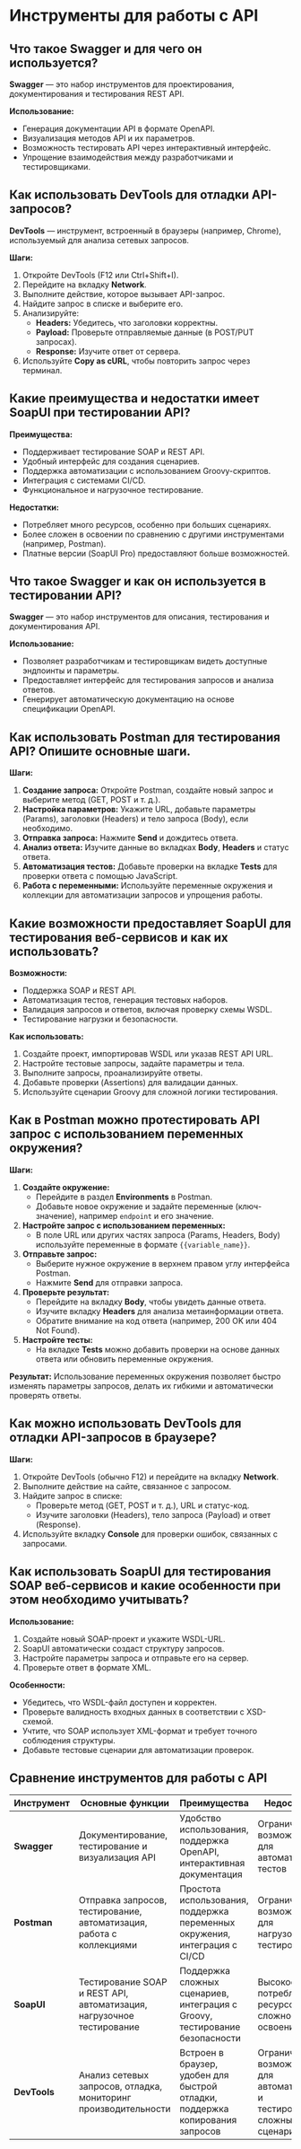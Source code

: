 # Инструменты для работы с API

## Что такое Swagger и для чего он используется?

**Swagger** — это набор инструментов для проектирования, документирования и тестирования REST API.

**Использование:**
- Генерация документации API в формате OpenAPI.
- Визуализация методов API и их параметров.
- Возможность тестировать API через интерактивный интерфейс.
- Упрощение взаимодействия между разработчиками и тестировщиками.

## Как использовать DevTools для отладки API-запросов?

**DevTools** — инструмент, встроенный в браузеры (например, Chrome), используемый для анализа сетевых запросов.

**Шаги:**
1. Откройте DevTools (F12 или Ctrl+Shift+I).
2. Перейдите на вкладку **Network**.
3. Выполните действие, которое вызывает API-запрос.
4. Найдите запрос в списке и выберите его.
5. Анализируйте:
   - **Headers:** Убедитесь, что заголовки корректны.
   - **Payload:** Проверьте отправляемые данные (в POST/PUT запросах).
   - **Response:** Изучите ответ от сервера.
6. Используйте **Copy as cURL**, чтобы повторить запрос через терминал.

## Какие преимущества и недостатки имеет SoapUI при тестировании API?

**Преимущества:**
- Поддерживает тестирование SOAP и REST API.
- Удобный интерфейс для создания сценариев.
- Поддержка автоматизации с использованием Groovy-скриптов.
- Интеграция с системами CI/CD.
- Функциональное и нагрузочное тестирование.

**Недостатки:**
- Потребляет много ресурсов, особенно при больших сценариях.
- Более сложен в освоении по сравнению с другими инструментами (например, Postman).
- Платные версии (SoapUI Pro) предоставляют больше возможностей.

## Что такое Swagger и как он используется в тестировании API?

**Swagger** — это набор инструментов для описания, тестирования и документирования API.

**Использование:**
- Позволяет разработчикам и тестировщикам видеть доступные эндпоинты и параметры.
- Предоставляет интерфейс для тестирования запросов и анализа ответов.
- Генерирует автоматическую документацию на основе спецификации OpenAPI.

## Как использовать Postman для тестирования API? Опишите основные шаги.

**Шаги:**
1. **Создание запроса:** Откройте Postman, создайте новый запрос и выберите метод (GET, POST и т. д.).
2. **Настройка параметров:** Укажите URL, добавьте параметры (Params), заголовки (Headers) и тело запроса (Body), если необходимо.
3. **Отправка запроса:** Нажмите **Send** и дождитесь ответа.
4. **Анализ ответа:** Изучите данные во вкладках **Body**, **Headers** и статус ответа.
5. **Автоматизация тестов:** Добавьте проверки на вкладке **Tests** для проверки ответа с помощью JavaScript.
6. **Работа с переменными:** Используйте переменные окружения и коллекции для автоматизации запросов и упрощения работы.

## Какие возможности предоставляет SoapUI для тестирования веб-сервисов и как их использовать?

**Возможности:**
- Поддержка SOAP и REST API.
- Автоматизация тестов, генерация тестовых наборов.
- Валидация запросов и ответов, включая проверку схемы WSDL.
- Тестирование нагрузки и безопасности.

**Как использовать:**
1. Создайте проект, импортировав WSDL или указав REST API URL.
2. Настройте тестовые запросы, задайте параметры и тела.
3. Выполните запросы, проанализируйте ответы.
4. Добавьте проверки (Assertions) для валидации данных.
5. Используйте сценарии Groovy для сложной логики тестирования.

## Как в Postman можно протестировать API запрос с использованием переменных окружения?

**Шаги:**
1. **Создайте окружение:**
   - Перейдите в раздел **Environments** в Postman.
   - Добавьте новое окружение и задайте переменные (ключ-значение), например `endpoint` и его значение.
2. **Настройте запрос с использованием переменных:**
   - В поле URL или других частях запроса (Params, Headers, Body) используйте переменные в формате `{{variable_name}}`.
3. **Отправьте запрос:**
   - Выберите нужное окружение в верхнем правом углу интерфейса Postman.
   - Нажмите **Send** для отправки запроса.
4. **Проверьте результат:**
   - Перейдите на вкладку **Body**, чтобы увидеть данные ответа.
   - Изучите вкладку **Headers** для анализа метаинформации ответа.
   - Обратите внимание на код ответа (например, 200 OK или 404 Not Found).
5. **Настройте тесты:**
   - На вкладке **Tests** можно добавить проверки на основе данных ответа или обновить переменные окружения.

**Результат:**
Использование переменных окружения позволяет быстро изменять параметры запросов, делать их гибкими и автоматически проверять ответы.

## Как можно использовать DevTools для отладки API-запросов в браузере?

**Шаги:**
1. Откройте DevTools (обычно F12) и перейдите на вкладку **Network**.
2. Выполните действие на сайте, связанное с запросом.
3. Найдите запрос в списке:
   - Проверьте метод (GET, POST и т. д.), URL и статус-код.
   - Изучите заголовки (Headers), тело запроса (Payload) и ответ (Response).
4. Используйте вкладку **Console** для проверки ошибок, связанных с запросами.

## Как использовать SoapUI для тестирования SOAP веб-сервисов и какие особенности при этом необходимо учитывать?

**Использование:**
1. Создайте новый SOAP-проект и укажите WSDL-URL.
2. SoapUI автоматически создаст структуру запросов.
3. Настройте параметры запроса и отправьте его на сервер.
4. Проверьте ответ в формате XML.

**Особенности:**
- Убедитесь, что WSDL-файл доступен и корректен.
- Проверьте валидность входных данных в соответствии с XSD-схемой.
- Учтите, что SOAP использует XML-формат и требует точного соблюдения структуры.
- Добавьте тестовые сценарии для автоматизации проверок.

## Сравнение инструментов для работы с API

| Инструмент   | Основные функции                                                                 | Преимущества                                                                 | Недостатки                                                                 |
|--------------|----------------------------------------------------------------------------------|------------------------------------------------------------------------------|----------------------------------------------------------------------------|
| **Swagger**  | Документирование, тестирование и визуализация API                                | Удобство использования, поддержка OpenAPI, интерактивная документация        | Ограниченные возможности для автоматизации тестов                          |
| **Postman**  | Отправка запросов, тестирование, автоматизация, работа с коллекциями             | Простота использования, поддержка переменных окружения, интеграция с CI/CD   | Ограниченные возможности для нагрузочного тестирования                     |
| **SoapUI**   | Тестирование SOAP и REST API, автоматизация, нагрузочное тестирование            | Поддержка сложных сценариев, интеграция с Groovy, тестирование безопасности  | Высокое потребление ресурсов, сложность в освоении                         |
| **DevTools** | Анализ сетевых запросов, отладка, мониторинг производительности                  | Встроен в браузер, удобен для быстрой отладки, поддержка копирования запросов| Ограниченные возможности для автоматизации и тестирования сложных сценариев|